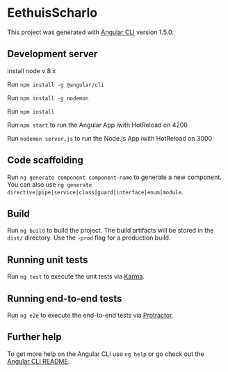 # EethuisScharlo

This project was generated with [Angular CLI](https://github.com/angular/angular-cli) version 1.5.0.

## Development server
install node v 8.x

Run `npm install -g @angular/cli`

Run `npm install -g nodemon`

Run `npm install`

Run `npm start` to run the Angular App iwith HotReload on 4200

Run `nodemon server.js` to run the Node.js App iwith HotReload on 3000

## Code scaffolding

Run `ng generate component component-name` to generate a new component. You can also use `ng generate directive|pipe|service|class|guard|interface|enum|module`.

## Build

Run `ng build` to build the project. The build artifacts will be stored in the `dist/` directory. Use the `-prod` flag for a production build.

## Running unit tests

Run `ng test` to execute the unit tests via [Karma](https://karma-runner.github.io).

## Running end-to-end tests

Run `ng e2e` to execute the end-to-end tests via [Protractor](http://www.protractortest.org/).

## Further help

To get more help on the Angular CLI use `ng help` or go check out the [Angular CLI README](https://github.com/angular/angular-cli/blob/master/README.md).
